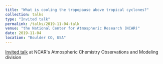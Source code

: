 ```yaml
---
title: "What is cooling the tropopause above tropical cyclones?"
collection: talks
type: "Invited talk"
permalink: /talks/2019-11-04-talk
venue: "the National Center for Atmospheric Research (NCAR)"
date: 2019-11-04
location: "Boulder CO, USA"
---
```


[Invited talk](https://www2.acom.ucar.edu/sites/default/files/documents/Seminar%20Announcement_Rivoire.pdf) at NCAR's Atmospheric Chemistry Observations and Modeling division
